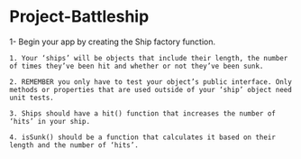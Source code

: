 # Project-Battleship

1- Begin your app by creating the Ship factory function.

    1. Your ‘ships’ will be objects that include their length, the number of times they’ve been hit and whether or not they’ve been sunk.

    2. REMEMBER you only have to test your object’s public interface. Only methods or properties that are used outside of your ‘ship’ object need unit tests.

    3. Ships should have a hit() function that increases the number of ‘hits’ in your ship.

    4. isSunk() should be a function that calculates it based on their length and the number of ‘hits’.
